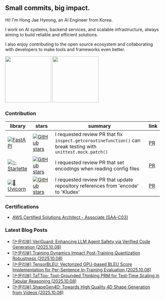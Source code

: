 ## Small commits, big impact.

Hi! I'm Hong Jae Hyeong, an AI Engineer from Korea.

I work on AI systems, backend services, and scalable infrastructure, always aiming to build reliable and efficient solutions.

I also enjoy contributing to the open source ecosystem and collaborating with developers to make tools and frameworks even better.

<a href="https://solved.ac/profile/secrett2633"><img style="height:150px" src="http://mazassumnida.wtf/api/v2/generate_badge?boj=secrett2633"/></a>
<a href="https://github.com/secrett2633"><img style="height:150px" src="https://github-readme-stats.vercel.app/api?username=secrett2633&count_private=true"/></a>

### Contribution
| library | stars | summary | link |
| --- | --- | --- | --- |
| [![FastAPI][fastapi-badge]][fastapi-repo] | [![GitHub stars][fastapi-stars]][fastapi-repo] | I requested review PR that fix `inspect.getcoroutinefunction()` can break testing with `unittest.mock.patch()` | [PR][fastapi-pr] |
| [![✨ Starlette][starlette-badge]][starlette-repo] | [![GitHub stars][starlette-stars]][starlette-repo] | I requested review PR that set encodings when reading config files | [PR][starlette-pr] |
| [![🦄 Uvicorn][uvicorn-badge]][uvicorn-repo] | [![GitHub stars][uvicorn-stars]][uvicorn-repo] | I requested review PR that update repository references from 'encode' to 'Kludex' | [PR][uvicorn-pr] |


### Certifications
- [AWS Certified Solutions Architect - Associate (SAA-C03)][aws-saa-cert]
<!-- References -->

[fastapi-badge]: https://img.shields.io/badge/FastAPI-009688?style=flat-round&logo=fastapi&logoColor=white
[fastapi-repo]: https://github.com/tiangolo/fastapi
[fastapi-stars]: https://img.shields.io/github/stars/tiangolo/fastapi?style=social
[fastapi-pr]: https://github.com/fastapi/fastapi/pull/14022

[starlette-badge]: https://img.shields.io/badge/✨%20Starlette-2D3748?style=flat-round&logoColor=white
[starlette-repo]: https://github.com/Kludex/starlette
[starlette-stars]: https://img.shields.io/github/stars/encode/starlette?style=social
[starlette-pr]: https://github.com/Kludex/starlette/pull/2996

[uvicorn-badge]: https://img.shields.io/badge/🦄%20Uvicorn-4B8BBE?style=flat-round&logoColor=white
[uvicorn-repo]: https://github.com/Kludex/uvicorn
[uvicorn-stars]: https://img.shields.io/github/stars/encode/uvicorn?style=social
[uvicorn-pr]: https://github.com/Kludex/uvicorn/pull/2684

[aws-saa-cert]: https://www.credly.com/badges/ee24ba15-e661-4741-bc4c-46bdaca76e75/public_url

### Latest Blog Posts
- [[논문리뷰] VeriGuard: Enhancing LLM Agent Safety via Verified Code Generation (2025.10.08)](https://secrett2633.github.io/ai/review/2025-10-8-VeriGuard_Enhancing_LLM_Agent_Safety_via_Verified_Code_Generation/)
- [[논문리뷰] Training Dynamics Impact Post-Training Quantization Robustness (2025.10.08)](https://secrett2633.github.io/ai/review/2025-10-8-Training_Dynamics_Impact_Post-Training_Quantization_Robustness/)
- [[논문리뷰] TensorBLEU: Vectorized GPU-based BLEU Score Implementation for Per-Sentence In-Training Evaluation (2025.10.08)](https://secrett2633.github.io/ai/review/2025-10-8-TensorBLEU_Vectorized_GPU-based_BLEU_Score_Implementation_for_Per-Sentence_In-Training_Evaluation/)
- [[논문리뷰] TaTToo: Tool-Grounded Thinking PRM for Test-Time Scaling in Tabular Reasoning (2025.10.08)](https://secrett2633.github.io/ai/review/2025-10-8-TaTToo_Tool-Grounded_Thinking_PRM_for_Test-Time_Scaling_in_Tabular_Reasoning/)
- [[논문리뷰] ShapeGen4D: Towards High Quality 4D Shape Generation from Videos (2025.10.08)](https://secrett2633.github.io/ai/review/2025-10-8-ShapeGen4D_Towards_High_Quality_4D_Shape_Generation_from_Videos/)